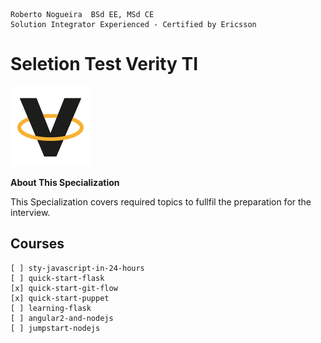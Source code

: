 ```
Roberto Nogueira  BSd EE, MSd CE
Solution Integrator Experienced - Certified by Ericsson
```
# Seletion Test Verity TI

![ebook cover](images/ebook_cover.png)

**About This Specialization**

This Specialization covers required topics to fullfil the preparation for the interview.

## Courses
```
[ ] sty-javascript-in-24-hours
[ ] quick-start-flask
[x] quick-start-git-flow
[x] quick-start-puppet
[ ] learning-flask
[ ] angular2-and-nodejs
[ ] jumpstart-nodejs
```
